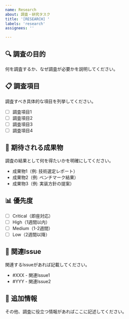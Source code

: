 ```yaml
---
name: Research
about: 調査・研究タスク
title: '[RESEARCH] '
labels: 'research'
assignees: ''

---
```


## 🔍 調査の目的

何を調査するか、なぜ調査が必要かを説明してください。

## 📋 調査項目

調査すべき具体的な項目を列挙してください。

- [ ] 調査項目1
- [ ] 調査項目2
- [ ] 調査項目3
- [ ] 調査項目4

## 🎯 期待される成果物

調査の結果として何を得たいかを明確にしてください。

- 成果物1（例: 技術選定レポート）
- 成果物2（例: ベンチマーク結果）
- 成果物3（例: 実装方針の提案）

## 📊 優先度

- [ ] Critical（即座対応）
- [ ] High（1週間以内）
- [ ] Medium（1-2週間）
- [ ] Low（2週間以降）

## 🔗 関連Issue

関連するIssueがあれば記載してください。

- #XXX - 関連Issue1
- #YYY - 関連Issue2

## 📝 追加情報

その他、調査に役立つ情報があればここに記述してください。
